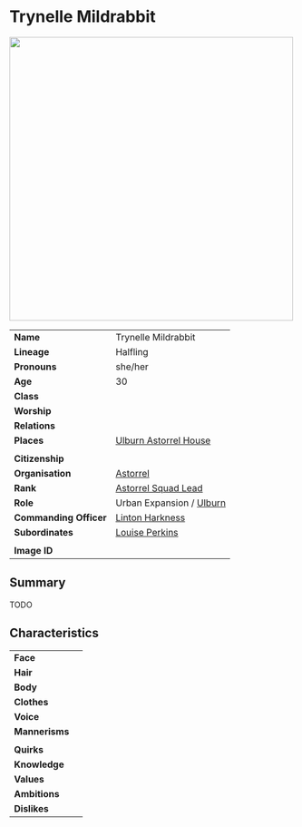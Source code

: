 # Trynelle Mildrabbit

<img src="https://raw.githubusercontent.com/jesskelsall/astarus-images/main/characters/portraits/imageid.png" height="500" />

|||
| --- | --- |
| **Name** | Trynelle Mildrabbit | character.3
| **Lineage** | Halfling |
| **Pronouns** | she/her |
| **Age** | 30 |
| **Class** | |
| **Worship** | |
| **Relations** | |
| **Places** | [Ulburn Astorrel House](../places/buildings/ulburn-astorrel-house.md) |
|||
| **Citizenship** | |
| **Organisation** | [Astorrel](../organisations/government/astorrel/astorrel.md) |
| **Rank** | [Astorrel Squad Lead](../organisations/government/astorrel/ranks/astorrel-squad-lead.md) |
| **Role** | Urban Expansion / [Ulburn](../places/villages/ulburn.md) |
| **Commanding Officer** | [Linton Harkness](linton-harkness.md) |
| **Subordinates** | [Louise Perkins](louise-perkins.md) |
|||
| **Image ID** | |

## Summary

TODO

## Characteristics

| | |
| --- | --- |
| **Face** | | characteristics.2
| **Hair** | |
| **Body** | |
| **Clothes** | |
| **Voice** | |
| **Mannerisms** | |
| | |
| **Quirks** | |
| **Knowledge** | |
| **Values** | |
| **Ambitions** | |
| **Dislikes** | |
